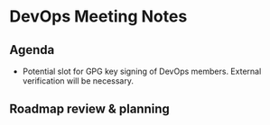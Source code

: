 # DevOps Meeting Notes

## Agenda

- Potential slot for GPG key signing of DevOps members. External verification
  will be necessary.

## Roadmap review & planning


<!-- vim: set textwidth=80 sw=2 ts=2: -->

